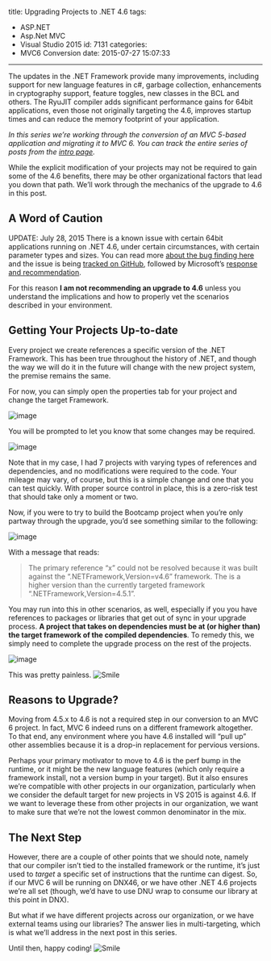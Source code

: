 title: Upgrading Projects to .NET 4.6
tags:
  - ASP.NET
  - Asp.Net MVC
  - Visual Studio 2015
id: 7131
categories:
  - MVC6 Conversion
date: 2015-07-27 15:07:33
---

The updates in the .NET Framework provide many improvements, including support for new language features in c#, garbage collection, enhancements in cryptography support, feature toggles, new classes in the BCL and others. The RyuJIT compiler adds significant performance gains for 64bit applications, even those not originally targeting the 4.6, improves startup times and can reduce the memory footprint of your application.

_In this series we’re working through the conversion of an MVC 5-based application and migrating it to MVC 6\. You can track the entire series of posts from the _[_intro page_](http://jameschambers.com/2015/07/upgrading-a-real-world-mvc-5-application-to-mvc-6/)_._

While the explicit modification of your projects may not be required to gain some of the 4.6 benefits, there may be other organizational factors that lead you down that path. We’ll work through the mechanics of the upgrade to 4.6 in this post.

##  A Word of Caution

UPDATE: July 28, 2015 There is a known issue with certain 64bit applications running on .NET 4.6, under certain circumstances, with certain parameter types and sizes. You can read more [about the bug finding here](http://nickcraver.com/blog/2015/07/27/why-you-should-wait-on-dotnet-46/) and the issue is being [tracked on GitHub](https://github.com/dotnet/coreclr/issues/1296), followed by Microsoft’s [response and recommendation](http://blogs.msdn.com/b/dotnet/archive/2015/07/28/ryujit-bug-advisory-in-the-net-framework-4-6.aspx). 

For this reason **I am not recommending an upgrade to 4.6** unless you understand the implications and how to properly vet the scenarios described in your environment.

## Getting Your Projects Up-to-date

Every project we create references a specific version of the .NET Framework. This has been true throughout the history of .NET, and though the way we will do it in the future will change with the new project system, the premise remains the same. 

For now, you can simply open the properties tab for your project and change the target Framework.

![image](http://jameschambers.com/wp-content/uploads/2015/07/image18.png "image")

You will be prompted to let you know that some changes may be required.

![image](http://jameschambers.com/wp-content/uploads/2015/07/image19.png "image")

Note that in my case, I had 7 projects with varying types of references and dependencies, and no modifications were required to the code. Your mileage may vary, of course, but this is a simple change and one that you can test quickly. With proper source control in place, this is a zero-risk test that should take only a moment or two.

Now, if you were to try to build the Bootcamp project when you’re only partway through the upgrade, you’d see something similar to the following:

![image](http://jameschambers.com/wp-content/uploads/2015/07/image20.png "image")

With a message that reads:
> The primary reference “x” could not be resolved because it was built against the “.NETFramework,Version=v4.6” framework. The is a higher version than the currently targeted framework “.NETFramework,Version=4.5.1”.

You may run into this in other scenarios, as well, especially if you you have references to packages or libraries that get out of sync in your upgrade process. **A project that takes on dependencies must be at (or higher than) the target framework of the compiled dependencies**. To remedy this, we simply need to complete the upgrade process on the rest of the projects.

![image](http://jameschambers.com/wp-content/uploads/2015/07/image21.png "image")

This was pretty painless. ![Smile](http://jameschambers.com/wp-content/uploads/2015/07/wlEmoticon-smile5.png)

## Reasons to Upgrade?

Moving from 4.5.x to 4.6 is not a required step in our conversion to an MVC 6 project. In fact, MVC 6 indeed runs on a different framework altogether. To that end, any environment where you have 4.6 installed will “pull up” other assemblies because it is a drop-in replacement for pervious versions. 

Perhaps your primary motivator to move to 4.6 is the perf bump in the runtime, or it might be the new language features (which only require a framework install, not a version bump in your target). But it also ensures we’re compatible with other projects in our organization, particularly when we consider the default target for new projects in VS 2015 is against 4.6\. If we want to leverage these from other projects in our organization, we want to make sure that we’re not the lowest common denominator in the mix.

## The Next Step

However, there are a couple of other points that we should note, namely that our compiler isn’t tied to the installed framework or the runtime, it’s just used to _target_ a specific set of instructions that the runtime can digest. So, if our MVC 6 will be running on DNX46, or we have other .NET 4.6 projects we’re all set (though, we’d have to use DNU wrap to consume our library at this point in DNX).

But what if we have different projects across our organization, or we have external teams using our libraries? The answer lies in multi-targeting, which is what we’ll address in the next post in this series.

Until then, happy coding! ![Smile](http://jameschambers.com/wp-content/uploads/2015/07/wlEmoticon-smile5.png)